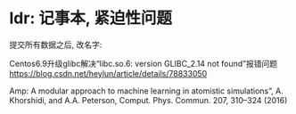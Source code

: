 # ldr: 记事本, 紧迫性问题
提交所有数据之后, 改名字:  


Centos6.9升级glibc解决“libc.so.6: version GLIBC_2.14 not found”报错问题
https://blog.csdn.net/heylun/article/details/78833050


Amp: A modular approach to machine learning in atomistic simulations”, A. Khorshidi, and A.A. Peterson, Comput. Phys. Commun. 207, 310–324 (2016)
